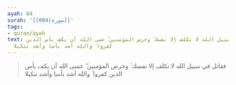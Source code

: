 ```yaml
---
ayah: 84
surah: '[[004|سورة]]'
tags:
- quran/ayah
text: فقاتل في سبيل الله لا تكلف إلا نفسك ۚ وحرض المؤمنين ۖ عسى الله أن يكف بأس الذين
  كفروا ۚ والله أشد بأسا وأشد تنكيلا
---
```

> فقاتل في سبيل الله لا تكلف إلا نفسك ۚ وحرض المؤمنين ۖ عسى الله أن يكف بأس الذين كفروا ۚ والله أشد بأسا وأشد تنكيلا
